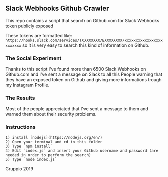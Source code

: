 ## Slack Webhooks Github Crawler
This repo contains a script that search on Github.com for Slack Webhooks token publicly exposed

These tokens are formatted like: `https://hooks.slack.com/services/TXXXXXXXX/BXXXXXXXX/xxxxxxxxxxxxxxxxxxxxxxxx` so it is very easy to search this kind of information on Github.

### The Social Experiment
Thanks to this script I've found more than 6500 Slack Webhooks on Github.com and I've sent a message on Slack to all this People warning that they have an exposed token on Github and giving more informations trough my Instagram Profile.

### The Results
Most of the people appreciated that I've sent a message to them and warned them about their security problems.

### Instructions
    1) install [nodejs](https://nodejs.org/en/) 
    2) Open your terminal and cd in this folder
    3) Type `npm install`
    4) Edit `index.js` and insert your Github username and password (are needed in order to perform the search)
    5) Type `node index.js`

Gruppio 2019
